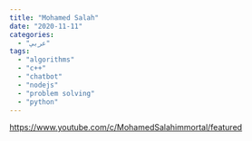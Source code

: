 ```yaml
---
title: "Mohamed Salah"
date: "2020-11-11"
categories:
  - "عربي"
tags:
  - "algorithms"
  - "c++"
  - "chatbot"
  - "nodejs"
  - "problem solving"
  - "python"
---
```


https://www.youtube.com/c/MohamedSalahimmortal/featured
